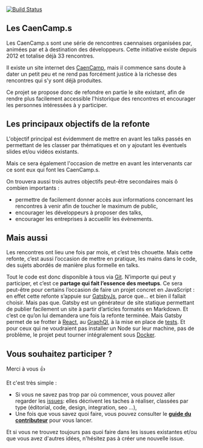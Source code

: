 [![Build Status](https://travis-ci.org/CaenCamp/new-website.svg?branch=master)](https://travis-ci.org/CaenCamp/new-website)

## Les CaenCamp.s

Les CaenCamp.s sont une série de rencontres caennaises organisées par, animées par et à destination des développeurs. Cette initiative existe depuis 2012 et totalise déjà 33 rencontres.

Il existe un site internet des [CaenCamp](http://www.caencamp.fr/), mais il commence sans doute à dater un petit peu et ne rend pas forcément justice à la richesse des rencontres qui s'y sont déjà produites.

Ce projet se propose donc de refondre en partie le site existant, afin de rendre plus facilement accessible l'historique des rencontres et encourager les personnes intéressées à y participer.

## Les principaux objectifs de la refonte

L'objectif principal est évidemment de mettre en avant les talks passés en permettant de les classer par thématiques et on y ajoutant les éventuels slides et/ou vidéos existants.

Mais ce sera également l'occasion de mettre en avant les intervenants car ce sont eux qui font les CaenCamp.s.

On trouvera aussi trois autres objectifs peut-être secondaires mais ô combien importants :

* permettre de facilement donner accès aux informations concernant les rencontres à venir afin de toucher le maximum de public,
* encourager les développeurs à proposer des talks,
* encourager les entreprises à accueillir les évènements.

## Mais aussi
Les rencontres ont lieu une fois par mois, et c’est très chouette. Mais cette refonte, c’est aussi l’occasion de mettre en pratique, les mains dans le code, des sujets abordés de manière plus formelle en talks.

Tout le code est donc disponible à tous via [Git](https://www.meetup.com/fr-FR/CaenCamp/events/240781536/). N’importe qui peut y participer, et c’est ce **partage qui fait l’essence des meetups**. Ce sera peut-être pour certains l’occasion de faire un projet concret en JavaScript : en effet cette refonte s’appuie sur [GatsbyJs](https://www.gatsbyjs.org/), parce que... et bien il fallait choisir. Mais pas que. Gatsby est un générateur de site statique permettant de publier facilement un site à partir d’articles formatés en Markdown. Et c’est ce qu’on lui demandera une fois la refonte terminée. Mais Gatsby permet de se frotter à [React](https://www.meetup.com/fr-FR/CaenCamp/events/239134605/), au [GraphQl](https://www.meetup.com/fr-FR/CaenCamp/events/238126056/), à la mise en place de [tests](https://www.meetup.com/fr-FR/CaenCamp/events/243340117/). Et pour ceux qui ne voudraient pas installer un Node sur leur machine, pas de problème, le projet peut tourner intégralement sous [Docker](https://www.meetup.com/fr-FR/CaenCamp/events/240062370/).


## Vous souhaitez participer ?
Merci à vous :+1:

Et c'est très simple :
* Si vous ne savez pas trop par où commencer, vous pouvez aller regarder les [issues](): elles décrivent les taches à réaliser, classées par type (éditorial, code, design, integration, seo ...),
* Une fois que vous savez quoi faire, vous pouvez consulter le [**guide du contributeur**]() pour vous lancer.

Et si vous ne trouvez toujours pas quoi faire dans les issues existantes et/ou que vous avez d'autres idées, n'hésitez pas à créer une nouvelle issue.

